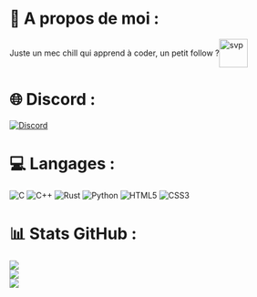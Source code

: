 # 💫 A propos de moi :
<div style="display: flex; align-items: center;">
  <p>Juste un mec chill qui apprend à coder, un petit follow ?</p>
  <img src="https://us-tuna-sounds-images.voicemod.net/618227e7-6df9-4ca3-ae49-afdb2ae97d16-1707934032767.png" alt="svp" width="50">
</div>

# 🌐 Discord :
[![Discord](https://img.shields.io/badge/Discord-%237289DA.svg?logo=discord&logoColor=white&style=for-the-badge&scale=2)](https://discord.com/users/609413089938505728) 

# 💻 Langages :
![C](https://img.shields.io/badge/c-%2300599C.svg?style=for-the-badge&logo=c&logoColor=white) ![C++](https://img.shields.io/badge/c++-%2300599C.svg?style=for-the-badge&logo=c%2B%2B&logoColor=white) ![Rust](https://img.shields.io/badge/rust-%23000000.svg?style=for-the-badge&logo=rust&logoColor=white) ![Python](https://img.shields.io/badge/python-3670A0?style=for-the-badge&logo=python&logoColor=ffdd54) ![HTML5](https://img.shields.io/badge/html5-%23E34F26.svg?style=for-the-badge&logo=html5&logoColor=white) ![CSS3](https://img.shields.io/badge/css3-%231572B6.svg?style=for-the-badge&logo=css3&logoColor=white)
# 📊 Stats GitHub :
![](https://github-readme-stats.vercel.app/api?username=Claipousse&theme=dark&hide_border=false&include_all_commits=false&count_private=false)<br/>
![](https://github-readme-streak-stats.herokuapp.com/?user=Claipousse&theme=dark&hide_border=false)<br/>
![](https://github-readme-stats.vercel.app/api/top-langs/?username=Claipousse&theme=dark&hide_border=false&include_all_commits=false&count_private=false&layout=compact)<br/>
